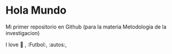 # Hola Mundo

Mi primer repositorio en Github (para la materia Metodologia de la investigacion)

I love :icecream: , :Futbol:, :autos:, 

